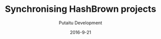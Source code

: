 ---
title: 'Synchronising HashBrown projects'
sections:
    -
        template: richTextSection
        includeGrandchildren: false
        image: 50d05eee9088c589bfd5a5a3a3043c0ebcc4972b
        text: "# Synchronising HashBrown projects\n\nThere are several good reasons to synchronise one project with another. The most common 2 scenarios are:\n\n*   Working locally on remote content\n\n*   Using one project as a baseline for another"
        theme: light
    -
        template: richTextSection
        includeGrandchildren: false
        text: "## Setting up a synchronised remote\n\nHooking this up is easier than you might think.\n\n*   Go to the \"Settings\" panel\n*   Click the \"Sync\" section\n*   Fill in the API address of your remote HashBrown instance\n*   Click \"Renew\" next to the \"API token\" field\n    *   Log in with your remote credentials\n    *   An API token should now have been generated\n*   Make sure the \"project and \"environment\" names are correct for you remote\n*   Pick the resources you want synchronised (Content, Schemes and/or Media)\n*   Click \"Save\""
    -
        template: buttons
        includeGrandchildren: false
        text: "## Voila!\n\nAfter the page reloads, your remote resources should show up in the navigation panel with a faded \"remote\" icon next to their names"
        buttons:
            -
                text: 'More guides'
                href: /guides/
                target: _self
meta:
    id: 5bd0de0803a611d57f91a45272bb49e5ba969c73
    parentId: bf70856caed6633b734d5b0e7b61a651305571f1
    language: en
date: '2016-9-21'
author: 'Putaitu Development'
permalink: /guides/synchronising-hashbrown-projects/
layout: sectionPage
---
